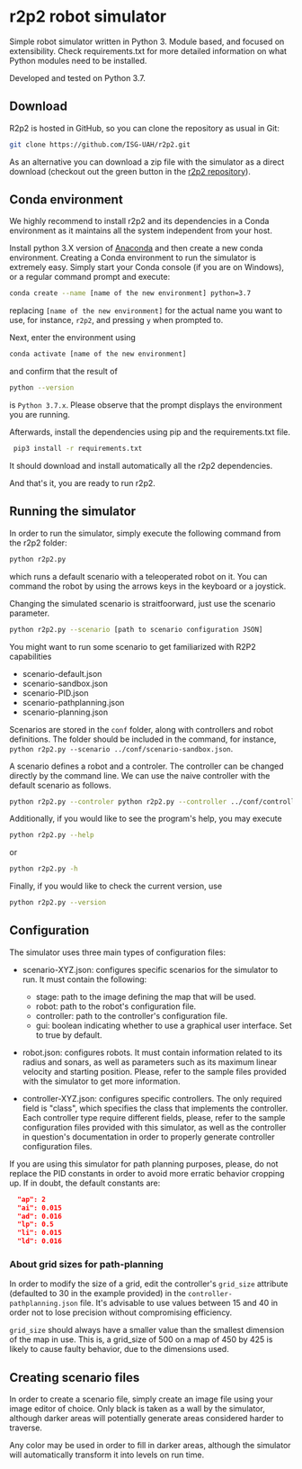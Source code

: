 # r2p2 robot simulator

Simple robot simulator written in Python 3.
Module based, and focused on extensibility.
Check requirements.txt for more detailed information on what Python modules need to be installed.

Developed and tested on Python 3.7.

## Download

R2p2 is hosted in GitHub, so you can clone the repository as usual in Git:

```Bash
git clone https://github.com/ISG-UAH/r2p2.git
```
As an alternative you can download a zip file with the simulator as a direct download (checkout out the green button in the [r2p2 repository](https://github.com/ISG-UAH/r2p2)).

## Conda environment

We highly recommend to install r2p2 and its dependencies in a Conda environment as it maintains all the system independent from your host.

Install python 3.X version of [Anaconda](https://www.anaconda.com/distribution/) and then create a new conda environment.  Creating a Conda environment to run the simulator is extremely easy. Simply start your Conda console (if you are on Windows), or a regular command prompt and execute:

```Bash
conda create --name [name of the new environment] python=3.7
```

replacing `[name of the new environment]` for the actual name you want to use, for instance, `r2p2`, and pressing `y` when prompted to.

Next, enter the environment using
```Bash
conda activate [name of the new environment]
```
and confirm that the result of 
```Bash
python --version
```
is `Python 3.7.x`. Please observe that the prompt displays the environment you are running.

Afterwards, install the dependencies using pip and the requirements.txt file.

```Bash
 pip3 install -r requirements.txt
```
It should download and install automatically all the r2p2 dependencies.

And that's it, you are ready to run r2p2.


## Running the simulator

In order to run the simulator, simply execute the following command from the r2p2 folder:

```Bash
python r2p2.py
```

which runs a default scenario with a teleoperated robot on it. You can command 
the robot by using the arrows keys in the keyboard or a joystick.

Changing the simulated scenario is straitfoorward, just use the scenario parameter.

```Bash
python r2p2.py --scenario [path to scenario configuration JSON]
```
You might want to run some scenario to get familiarized with R2P2 capabilities

- scenario-default.json
- scenario-sandbox.json
- scenario-PID.json
- scenario-pathplanning.json
- scenario-planning.json

Scenarios are stored in the `conf` folder, along with controllers and robot definitions. The folder should be included in the command, for instance, `python r2p2.py --scenario ../conf/scenario-sandbox.json`.

A scenario defines a robot and a controler. The controller can be changed directly by the command line. We can use the naive controller with the default scenario as follows.

```Bash
python r2p2.py --controler python r2p2.py --controller ../conf/controller-naive.json
```

Additionally, if you would like to see the program's help, you may execute

```Bash
python r2p2.py --help
```
or

```Bash
python r2p2.py -h
```

Finally, if you would like to check the current version, use

```Bash
python r2p2.py --version
```

## Configuration
The simulator uses three main types of configuration files:
 
 - scenario-XYZ.json:  configures specific scenarios for the simulator to run. It must contain the following:
 
	 -  stage: path to the image defining the map that will be used.
	 - robot: path to the robot's configuration file.
	 - controller: path to the controller's configuration file.
	 - gui: boolean indicating whether to use a graphical user interface. Set to true by default.
 - robot.json:  configures robots. It must contain information related to its radius and sonars, as well as parameters such as its maximum linear velocity and starting position. Please, refer to the sample files provided with the simulator to get more information.
 - controller-XYZ.json:  configures specific controllers. The only required field is "class", which specifies the class that implements the controller. Each controller type require different fields, please, refer to the sample configuration files provided with this simulator, as well as the controller in question's documentation in order to properly generate controller configuration files.

If you are using this simulator for path planning purposes, please, do not replace the PID constants in order to avoid more erratic behavior cropping up. If in doubt, the default constants are:

```Json
  "ap": 2
  "ai": 0.015
  "ad": 0.016
  "lp": 0.5
  "li": 0.015
  "ld": 0.016
 ```
 ### About grid sizes for path-planning
 In order to modify the size of a grid, edit the controller's `grid_size` attribute (defaulted to 30 in the example provided) in the `controller-pathplanning.json` file. It's advisable to use values between 15 and 40 in order not to lose precision without compromising efficiency.
 
 `grid_size` should always have a smaller value than the smallest dimension of the map in use. This is, a grid_size of 500 on a map of 450 by 425 is likely to cause faulty behavior, due to the dimensions used.

## Creating scenario files
In order to create a scenario file, simply create an image file using your image editor of choice. Only black is taken as a wall by the simulator, although darker areas will potentially generate areas considered harder to traverse.

Any color may be used in order to fill in darker areas, although the simulator will automatically transform it into levels on run time.
